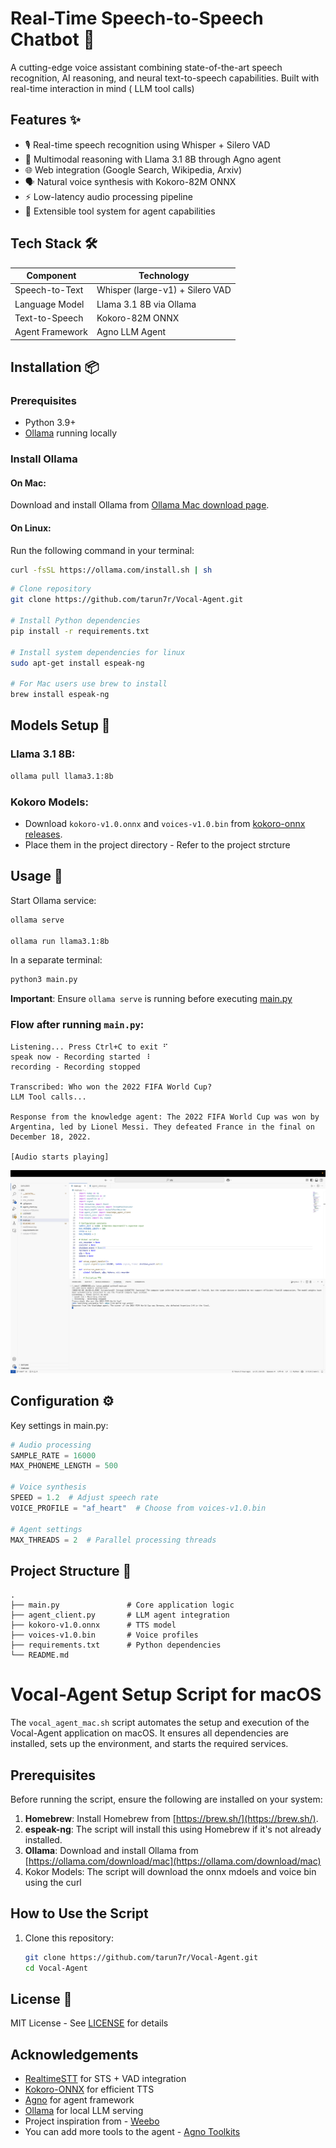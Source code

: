 # Real-Time Speech-to-Speech Chatbot 🤖

A cutting-edge voice assistant combining state-of-the-art speech recognition, AI reasoning, and neural text-to-speech capabilities. Built with real-time interaction in mind ( LLM tool calls)

## Features ✨

- 🎙️ Real-time speech recognition using Whisper + Silero VAD
- 🤖 Multimodal reasoning with Llama 3.1 8B through Agno agent
- 🌐 Web integration (Google Search, Wikipedia, Arxiv)
- 🗣️ Natural voice synthesis with Kokoro-82M ONNX
- ⚡ Low-latency audio processing pipeline
- 🔧 Extensible tool system for agent capabilities

## Tech Stack 🛠️

| Component              | Technology                          |
|------------------------|-------------------------------------|
| Speech-to-Text         | Whisper (large-v1) + Silero VAD     |
| Language Model         | Llama 3.1 8B via Ollama             |
| Text-to-Speech         | Kokoro-82M ONNX                     |
| Agent Framework        | Agno LLM Agent                      |


## Installation 📦

### Prerequisites
- Python 3.9+
- [Ollama](https://ollama.com/) running locally

### Install Ollama
#### On Mac:
Download and install Ollama from [Ollama Mac download page](https://ollama.com/download/mac).

#### On Linux:
Run the following command in your terminal:
```bash
curl -fsSL https://ollama.com/install.sh | sh
```

```bash
# Clone repository
git clone https://github.com/tarun7r/Vocal-Agent.git

# Install Python dependencies
pip install -r requirements.txt

# Install system dependencies for linux
sudo apt-get install espeak-ng

# For Mac users use brew to install 
brew install espeak-ng
```

## Models Setup 🧠

### Llama 3.1 8B:
```bash
ollama pull llama3.1:8b
```

### Kokoro Models:
- Download `kokoro-v1.0.onnx` and `voices-v1.0.bin` from [kokoro-onnx releases](https://github.com/thewh1teagle/kokoro-onnx/releases/tag/model-files-v1.0).
- Place them in the project directory - Refer to the project strcture
## Usage 🚀

Start Ollama service:
```bash
ollama serve

ollama run llama3.1:8b
```

In a separate terminal:
```bash
python3 main.py
```
**Important**: Ensure `ollama serve` is running before executing [main.py](https://github.com/tarun7r/Vocal-Agent/blob/main/main.py)

### Flow after running `main.py`:
```plaintext
Listening... Press Ctrl+C to exit ⠋
speak now - Recording started ⠸
recording - Recording stopped

Transcribed: Who won the 2022 FIFA World Cup?
LLM Tool calls...

Response from the knowledge agent: The 2022 FIFA World Cup was won by Argentina, led by Lionel Messi. They defeated France in the final on December 18, 2022.

[Audio starts playing]
```
![Chatbot Demo](demo.png)
## Configuration ⚙️

Key settings in main.py:
```python
# Audio processing
SAMPLE_RATE = 16000
MAX_PHONEME_LENGTH = 500

# Voice synthesis
SPEED = 1.2  # Adjust speech rate
VOICE_PROFILE = "af_heart"  # Choose from voices-v1.0.bin

# Agent settings
MAX_THREADS = 2  # Parallel processing threads
```


## Project Structure 📂
```
.
├── main.py               # Core application logic
├── agent_client.py       # LLM agent integration
├── kokoro-v1.0.onnx      # TTS model
├── voices-v1.0.bin       # Voice profiles
├── requirements.txt      # Python dependencies
└── README.md
```

# Vocal-Agent Setup Script for macOS

The `vocal_agent_mac.sh` script automates the setup and execution of the Vocal-Agent application on macOS. It ensures all dependencies are installed, sets up the environment, and starts the required services.

## Prerequisites

Before running the script, ensure the following are installed on your system:

1. **Homebrew**: Install Homebrew from [https://brew.sh/](https://brew.sh/).
2. **espeak-ng**: The script will install this using Homebrew if it's not already installed.
3. **Ollama**: Download and install Ollama from [https://ollama.com/download/mac](https://ollama.com/download/mac)
4. Kokor Models: The script will download the onnx mdoels and voice bin using the curl

## How to Use the Script

1. Clone this repository:
   ```bash
   git clone https://github.com/tarun7r/Vocal-Agent.git
   cd Vocal-Agent

## License 📄

MIT License - See [LICENSE](https://github.com/tarun7r/Vocal-Agent/blob/main/LICENSE) for details

## Acknowledgements 

- [RealtimeSTT](https://github.com/KoljaB/RealtimeSTT) for STS + VAD integration
- [Kokoro-ONNX](https://github.com/thewh1teagle/kokoro-onnx) for efficient TTS
- [Agno](https://docs.agno.com/introduction) for agent framework
- [Ollama](https://ollama.ai/) for local LLM serving
- Project inspiration from - [Weebo](https://github.com/amanvirparhar/weebo)
- You can add more tools to the agent - [Agno Toolkits](https://docs.agno.com/tools/toolkits/toolkits)

